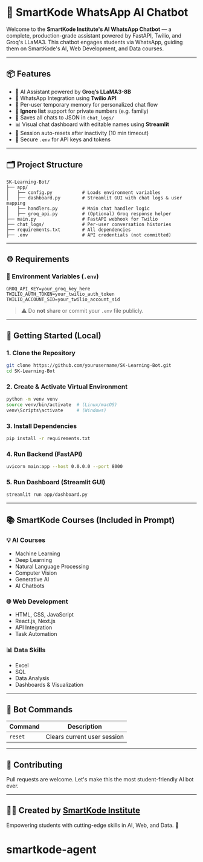 # 🚀 SmartKode WhatsApp AI Chatbot

Welcome to the **SmartKode Institute's AI WhatsApp Chatbot** — a complete, production-grade assistant powered by FastAPI, Twilio, and Groq's LLaMA3. This chatbot engages students via WhatsApp, guiding them on SmartKode's AI, Web Development, and Data courses.

---

## 📦 Features

* 🤖 AI Assistant powered by **Groq’s LLaMA3-8B**
* 💬 WhatsApp Integration using **Twilio API**
* 🧠 Per-user temporary memory for personalized chat flow
* 🔕 **Ignore list** support for private numbers (e.g. family)
* 💾 Saves all chats to JSON in `chat_logs/`
* 📊 Visual chat dashboard with editable names using **Streamlit**
* 🔄 Session auto-resets after inactivity (10 min timeout)
* 🔐 Secure `.env` for API keys and tokens

---

## 🗂️ Project Structure

```
SK-Learning-Bot/
├── app/
│   ├── config.py           # Loads environment variables
│   ├── dashboard.py        # Streamlit GUI with chat logs & user mapping
│   ├── handlers.py         # Main chat handler logic
│   ├── groq_api.py         # (Optional) Groq response helper
├── main.py                 # FastAPI webhook for Twilio
├── chat_logs/              # Per-user conversation histories
├── requirements.txt        # All dependencies
├── .env                    # API credentials (not committed)
```

---

## ⚙️ Requirements

### 🔐 Environment Variables (`.env`)

```env
GROQ_API_KEY=your_groq_key_here
TWILIO_AUTH_TOKEN=your_twilio_auth_token
TWILIO_ACCOUNT_SID=your_twilio_account_sid
```

> ⚠️ Do **not** share or commit your `.env` file publicly.

---

## 🚀 Getting Started (Local)

### 1. Clone the Repository

```bash
git clone https://github.com/yourusername/SK-Learning-Bot.git
cd SK-Learning-Bot
```

### 2. Create & Activate Virtual Environment

```bash
python -m venv venv
source venv/bin/activate  # (Linux/macOS)
venv\Scripts\activate     # (Windows)
```

### 3. Install Dependencies

```bash
pip install -r requirements.txt
```

### 4. Run Backend (FastAPI)

```bash
uvicorn main:app --host 0.0.0.0 --port 8000
```

### 5. Run Dashboard (Streamlit GUI)

```bash
streamlit run app/dashboard.py
```

---

## 📚 SmartKode Courses (Included in Prompt)

### 💡 AI Courses

* Machine Learning
* Deep Learning
* Natural Language Processing
* Computer Vision
* Generative AI
* AI Chatbots

### 🌐 Web Development

* HTML, CSS, JavaScript
* React.js, Next.js
* API Integration
* Task Automation

### 📊 Data Skills

* Excel
* SQL
* Data Analysis
* Dashboards & Visualization

---

## 🧠 Bot Commands

| Command | Description                 |
| ------- | --------------------------- |
| `reset` | Clears current user session |


---

## 🙌 Contributing

Pull requests are welcome. Let's make this the most student-friendly AI bot ever.

---

## 👨‍💻 Created by [SmartKode Institute](https://smartkode.io)

Empowering students with cutting-edge skills in AI, Web, and Data. 🚀
# smartkode-agent
